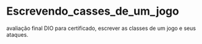 # Escrevendo_casses_de_um_jogo
avaliação final DIO para certificado, escrever as classes de um jogo e seus ataques.
